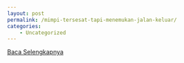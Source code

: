 ```yaml
---
layout: post
permalink: /mimpi-tersesat-tapi-menemukan-jalan-keluar/
categories:
    - Uncategorized
---
```


[Baca Selengkapnya](/05)